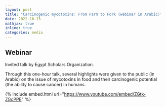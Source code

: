 ```yaml
---
layout: post
title: "Carcinogenic mycotoxins: From Farm to Fork (webinar in Arabic)"
date: 2022-10-13
mathjax: true
inline: true
categories: media
---
```


<script type="application/ld+json">
{
  "@context": "https://schema.org",
  "@type": "VideoObject",
  "name": "Carcinogenic Mycotoxins: From Farm to Fork (Webinar in Arabic)",
  "description": "A webinar discussing the carcinogenic potential of mycotoxins in food, presented by Egypt Scholars Organization.",
  "thumbnailUrl": "https://www.example.com/thumbnail.jpg",
  "contentUrl": "https://www.youtube.com/watch?v=ZGtk-ZGcPPE",
  "embedUrl": "https://www.youtube.com/embed/ZGtk-ZGcPPE",
  "uploadDate": "2022-10-13"
}
</script>

## Webinar

Invited talk by Egypt Scholars Organization.

Through this one-hour talk, several highlights were given to the public (in Arabic) on the issue of mycotoxins in food and their carcinogenic potential (the ability to cause cancer) in humans. 

{% include embed.html url="https://www.youtube.com/embed/ZGtk-ZGcPPE" %}

<style>
    .a2a_kit {
        float: right; /* Float the div to the right */
        margin: 10px; /* Add some margin for spacing */
    }
</style>

<!-- AddToAny BEGIN -->
<div class="a2a_kit a2a_kit_size_32 a2a_default_style">
    <a class="a2a_dd" href="https://www.addtoany.com/share"></a>
    <a class="a2a_button_facebook"></a>
    <a class="a2a_button_linkedin"></a>
    <a class="a2a_button_x"></a>
    <a class="a2a_button_microsoft_teams"></a>
    <a class="a2a_button_whatsapp"></a>
    <a class="a2a_button_pinterest"></a>
    <a class="a2a_button_email"></a>
</div>
<script>
    var a2a_config = a2a_config || {};
    a2a_config.num_services = 12;
</script>
<script async src="https://static.addtoany.com/menu/page.js"></script>
<!-- AddToAny END -->
